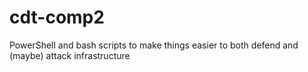# cdt-comp2
PowerShell and bash scripts to make things easier to both defend and (maybe) attack infrastructure
